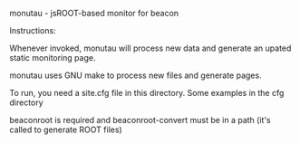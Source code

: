 monutau  - jsROOT-based monitor for beacon


Instructions: 

  Whenever invoked, monutau will process new data and generate an upated static monitoring page. 

  monutau uses GNU make to process new files and generate pages. 

  To run, you need a site.cfg file in this directory. Some examples in the cfg directory

  beaconroot is required and beaconroot-convert must be in a path (it's called to generate ROOT files) 

  



